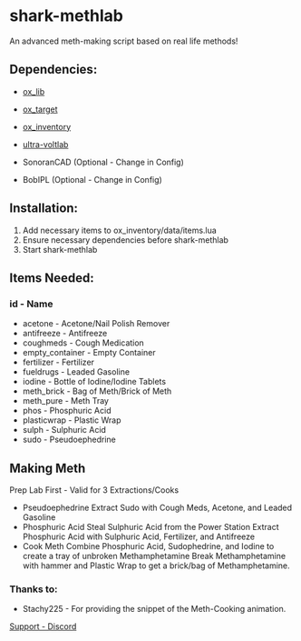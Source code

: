# shark-methlab
An advanced meth-making script based on real life methods!

## Dependencies:
- [ox_lib](https://github.com/overextended/ox_lib)
- [ox_target](https://github.com/overextended/ox_target)
- [ox_inventory](https://github.com/overextended/ox_inventory)
- [ultra-voltlab](https://github.com/ultrahacx/ultra-voltlab)

- SonoranCAD (Optional - Change in Config)
- BobIPL (Optional - Change in Config)

## Installation:
1. Add necessary items to ox_inventory/data/items.lua
2. Ensure necessary dependencies before shark-methlab
3. Start shark-methlab

## Items Needed:
### id - Name
* acetone - Acetone/Nail Polish Remover
* antifreeze - Antifreeze
* coughmeds - Cough Medication
* empty_container - Empty Container
* fertilizer - Fertilizer
* fueldrugs - Leaded Gasoline
* iodine - Bottle of Iodine/Iodine Tablets
* meth_brick - Bag of Meth/Brick of Meth
* meth_pure - Meth Tray
* phos - Phosphuric Acid
* plasticwrap - Plastic Wrap
* sulph - Sulphuric Acid
* sudo - Pseudoephedrine

## Making Meth
Prep Lab First - Valid for 3 Extractions/Cooks
- Pseudoephedrine
Extract Sudo with Cough Meds, Acetone, and Leaded Gasoline
- Phosphuric Acid
Steal Sulphuric Acid from the Power Station
Extract Phosphuric Acid with Sulphuric Acid, Fertilizer, and Antifreeze
- Cook Meth
Combine Phosphuric Acid, Sudophedrine, and Iodine to create a tray of unbroken Methamphetamine
Break Methamphetamine with hammer and Plastic Wrap to get a brick/bag of Methamphetamine.

### Thanks to:
- Stachy225 - For providing the snippet of the Meth-Cooking animation.

[Support - Discord](https://discord.gg/mFnNTV2Zce)
